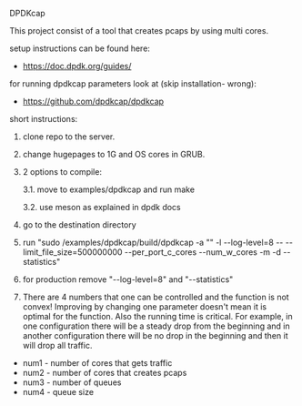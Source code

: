 DPDKcap

This project consist of a tool that creates pcaps by using multi cores.

setup instructions can be found here:
* https://doc.dpdk.org/guides/

for running dpdkcap parameters look at (skip installation- wrong):
* https://github.com/dpdkcap/dpdkcap

short instructions:

1. clone repo to the server.
2. change hugepages to 1G and OS cores in GRUB.
3. 2 options to compile:
    
	3.1. move to examples/dpdkcap and run make
    
	3.2. use meson as explained in dpdk docs
4. go to the destination directory
5. run "sudo <reposetory path>/examples/dpdkcap/build/dpdkcap  -a "<PCI of coming traffic>"  -l <cores to use> --log-level=8 -- --limit_file_size=500000000 --per_port_c_cores <num1> --num_w_cores <num2> -m <num3> -d <num4> --statistics"
6. for production remove "--log-level=8" and "--statistics"
7. There are 4 numbers that one can be controlled and the function is not convex!
Improving by changing one parameter doesn't mean it is optimal for the function.
Also the running time is critical.
For example, in one configuration there will be a steady drop from the beginning and in another configuration there will be no drop in the beginning and then it will drop all traffic. 

* num1 - number of cores that gets traffic
* num2 - number of cores that creates pcaps
* num3 - number of queues
* num4 - queue size


